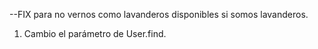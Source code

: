 --FIX para no vernos como lavanderos disponibles si somos lavanderos.

1. Cambio el parámetro de User.find.

